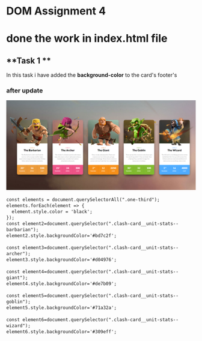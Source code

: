 # **DOM Assignment 4**
# **done the work in index.html file**

## **Task 1 **
In this task i have added the **background-color** to the card's footer's
### **after update**
![output Image](./Output/DOM%20P1%20SS.png)
```  In this i have added the code is 
const elements = document.querySelectorAll(".one-third");
elements.forEach(element => {
  element.style.color = 'black';
});
const element2=document.querySelector(".clash-card__unit-stats--barbarian");
element2.style.backgroundColor='#bd7c2f';

const element3=document.querySelector(".clash-card__unit-stats--archer");
element3.style.backgroundColor='#d04976';

const element4=document.querySelector(".clash-card__unit-stats--giant");
element4.style.backgroundColor='#de7b09';

const element5=document.querySelector(".clash-card__unit-stats--goblin");
element5.style.backgroundColor='#71a32a';

const element6=document.querySelector(".clash-card__unit-stats--wizard");
element6.style.backgroundColor='#309eff';
```
